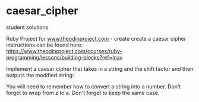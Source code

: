 # caesar_cipher
student solutions

Ruby Project for www.theodinproject.com - create create a caesar cipher
instructions can be found here:
https://www.theodinproject.com/courses/ruby-programming/lessons/building-blocks?ref=lnav

Implement a caesar cipher that takes in a string and the shift factor and then outputs the modified string:


You will need to remember how to convert a string into a number.
Don't forget to wrap from z to a.
Don't forget to keep the same case.




